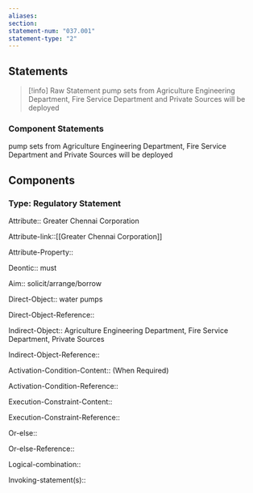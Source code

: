 ```yaml
---
aliases: 
section: 
statement-num: "037.001"
statement-type: "2"
---
```

## Statements 
> [!info] Raw Statement
>  pump sets from Agriculture Engineering Department, Fire Service Department and Private Sources will be deployed 
> 

### Component Statements
 pump sets from Agriculture Engineering Department, Fire Service Department and Private Sources will be deployed 
## Components
### Type: Regulatory Statement
Attribute:: Greater Chennai Corporation

Attribute-link::[[Greater Chennai Corporation]]

Attribute-Property::


Deontic:: must


Aim:: solicit/arrange/borrow


Direct-Object:: water pumps

Direct-Object-Reference:: 


Indirect-Object:: Agriculture Engineering Department, Fire Service Department, Private Sources

Indirect-Object-Reference:: 


Activation-Condition-Content:: (When Required)

Activation-Condition-Reference:: 


Execution-Constraint-Content::

Execution-Constraint-Reference:: 


Or-else::

Or-else-Reference:: 


Logical-combination::


Invoking-statement(s)::
